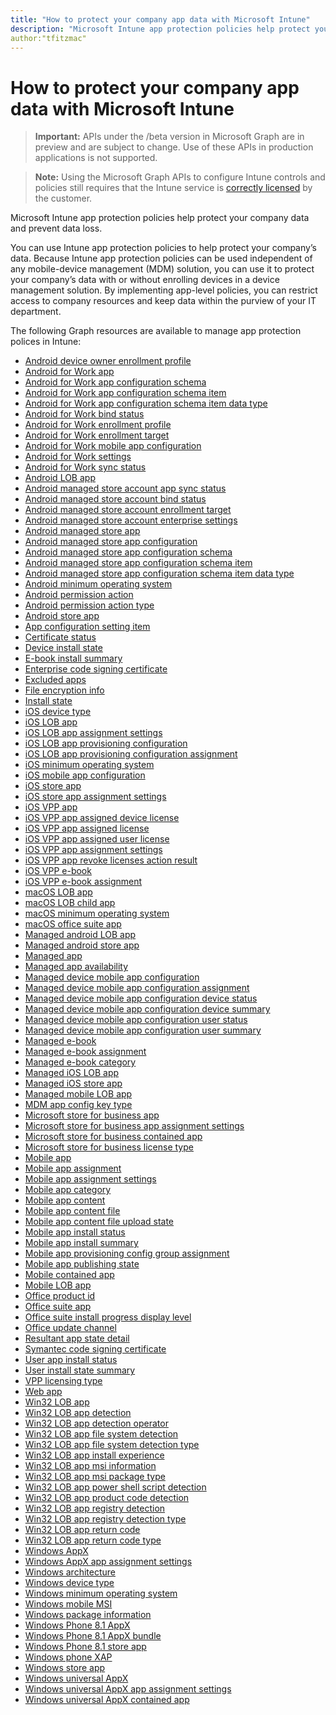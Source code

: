 ```yaml
---
title: "How to protect your company app data with Microsoft Intune"
description: "Microsoft Intune app protection policies help protect your company data and prevent data loss."
author:"tfitzmac"
---
```


# How to protect your company app data with Microsoft Intune> **Important:** APIs under the /beta version in Microsoft Graph are in preview and are subject to change. Use of these APIs in production applications is not supported.> **Note:** Using the Microsoft Graph APIs to configure Intune controls and policies still requires that the Intune service is [correctly licensed](https://www.microsoft.com/en-us/cloud-platform/microsoft-intune-pricing) by the customer.Microsoft Intune app protection policies help protect your company data and prevent data loss.You can use Intune app protection policies to help protect your company’s data. Because Intune app protection policies can be used independent of any mobile-device management (MDM) solution, you can use it to protect your company’s data with or without enrolling devices in a device management solution. By implementing app-level policies, you can restrict access to company resources and keep data within the purview of your IT department.The following Graph resources are available to manage app protection polices in Intune:- [Android device owner enrollment profile](intune-androidforwork-androiddeviceownerenrollmentprofile.md)- [Android for Work app](intune-apps-androidforworkapp.md)- [Android for Work app configuration schema](intune-androidforwork-androidforworkappconfigurationschema.md)- [Android for Work app configuration schema item](intune-androidforwork-androidforworkappconfigurationschemaitem.md)- [Android for Work app configuration schema item data type](intune-androidforwork-androidforworkappconfigurationschemaitemdatatype.md)- [Android for Work bind status](intune-androidforwork-androidforworkbindstatus.md)- [Android for Work enrollment profile](intune-androidforwork-androidforworkenrollmentprofile.md)- [Android for Work enrollment target](intune-androidforwork-androidforworkenrollmenttarget.md)- [Android for Work mobile app configuration](intune-apps-androidforworkmobileappconfiguration.md)- [Android for Work settings](intune-androidforwork-androidforworksettings.md)- [Android for Work sync status](intune-androidforwork-androidforworksyncstatus.md)- [Android LOB app](intune-apps-androidlobapp.md)- [Android managed store account app sync status](intune-androidforwork-androidmanagedstoreaccountappsyncstatus.md)- [Android managed store account bind status](intune-androidforwork-androidmanagedstoreaccountbindstatus.md)- [Android managed store account enrollment target](intune-androidforwork-androidmanagedstoreaccountenrollmenttarget.md)- [Android managed store account enterprise settings](intune-androidforwork-androidmanagedstoreaccountenterprisesettings.md)- [Android managed store app](intune-apps-androidmanagedstoreapp.md)- [Android managed store app configuration](intune-apps-androidmanagedstoreappconfiguration.md)- [Android managed store app configuration schema](intune-androidforwork-androidmanagedstoreappconfigurationschema.md)- [Android managed store app configuration schema item](intune-androidforwork-androidmanagedstoreappconfigurationschemaitem.md)- [Android managed store app configuration schema item data type](intune-androidforwork-androidmanagedstoreappconfigurationschemaitemdatatype.md)- [Android minimum operating system](intune-apps-androidminimumoperatingsystem.md)- [Android permission action](intune-apps-androidpermissionaction.md)- [Android permission action type](intune-apps-androidpermissionactiontype.md)- [Android store app](intune-apps-androidstoreapp.md)- [App configuration setting item](intune-apps-appconfigurationsettingitem.md)- [Certificate status](intune-apps-certificatestatus.md)- [Device install state](intune-books-deviceinstallstate.md)- [E-book install summary](intune-books-ebookinstallsummary.md)- [Enterprise code signing certificate](intune-apps-enterprisecodesigningcertificate.md)- [Excluded apps](intune-apps-excludedapps.md)- [File encryption info](intune-apps-fileencryptioninfo.md)- [Install state](intune-books-installstate.md)- [iOS device type](intune-apps-iosdevicetype.md)- [iOS LOB app](intune-apps-ioslobapp.md)- [iOS LOB app assignment settings](intune-apps-ioslobappassignmentsettings.md)- [iOS LOB app provisioning configuration](intune-apps-ioslobappprovisioningconfiguration.md)- [iOS LOB app provisioning configuration assignment](intune-apps-ioslobappprovisioningconfigurationassignment.md)- [iOS minimum operating system](intune-apps-iosminimumoperatingsystem.md)- [iOS mobile app configuration](intune-apps-iosmobileappconfiguration.md)- [iOS store app](intune-apps-iosstoreapp.md)- [iOS store app assignment settings](intune-apps-iosstoreappassignmentsettings.md)- [iOS VPP app](intune-apps-iosvppapp.md)- [iOS VPP app assigned device license](intune-apps-iosvppappassigneddevicelicense.md)- [iOS VPP app assigned license](intune-apps-iosvppappassignedlicense.md)- [iOS VPP app assigned user license](intune-apps-iosvppappassigneduserlicense.md)- [iOS VPP app assignment settings](intune-apps-iosvppappassignmentsettings.md)- [iOS VPP app revoke licenses action result](intune-apps-iosvppapprevokelicensesactionresult.md)- [iOS VPP e-book](intune-books-iosvppebook.md)- [iOS VPP e-book assignment](intune-books-iosvppebookassignment.md)- [macOS LOB app](intune-apps-macoslobapp.md)- [macOS LOB child app](intune-apps-macoslobchildapp.md)- [macOS minimum operating system](intune-apps-macosminimumoperatingsystem.md)- [macOS office suite app](intune-apps-macosofficesuiteapp.md)- [Managed android LOB app](intune-apps-managedandroidlobapp.md)- [Managed android store app](intune-apps-managedandroidstoreapp.md)- [Managed app](intune-apps-managedapp.md)- [Managed app availability](intune-apps-managedappavailability.md)- [Managed device mobile app configuration](intune-apps-manageddevicemobileappconfiguration.md)- [Managed device mobile app configuration assignment](intune-apps-manageddevicemobileappconfigurationassignment.md)- [Managed device mobile app configuration device status](intune-apps-manageddevicemobileappconfigurationdevicestatus.md)- [Managed device mobile app configuration device summary](intune-apps-manageddevicemobileappconfigurationdevicesummary.md)- [Managed device mobile app configuration user status](intune-apps-manageddevicemobileappconfigurationuserstatus.md)- [Managed device mobile app configuration user summary](intune-apps-manageddevicemobileappconfigurationusersummary.md)- [Managed e-book](intune-books-managedebook.md)- [Managed e-book assignment](intune-books-managedebookassignment.md)- [Managed e-book category](intune-books-managedebookcategory.md)- [Managed iOS LOB app](intune-apps-managedioslobapp.md)- [Managed iOS store app](intune-apps-managediosstoreapp.md)- [Managed mobile LOB app](intune-apps-managedmobilelobapp.md)- [MDM app config key type](intune-apps-mdmappconfigkeytype.md)- [Microsoft store for business app](intune-apps-microsoftstoreforbusinessapp.md)- [Microsoft store for business app assignment settings](intune-apps-microsoftstoreforbusinessappassignmentsettings.md)- [Microsoft store for business contained app](intune-apps-microsoftstoreforbusinesscontainedapp.md)- [Microsoft store for business license type](intune-apps-microsoftstoreforbusinesslicensetype.md)- [Mobile app](intune-apps-mobileapp.md)- [Mobile app assignment](intune-apps-mobileappassignment.md)- [Mobile app assignment settings](intune-apps-mobileappassignmentsettings.md)- [Mobile app category](intune-apps-mobileappcategory.md)- [Mobile app content](intune-apps-mobileappcontent.md)- [Mobile app content file](intune-apps-mobileappcontentfile.md)- [Mobile app content file upload state](intune-apps-mobileappcontentfileuploadstate.md)- [Mobile app install status](intune-apps-mobileappinstallstatus.md)- [Mobile app install summary](intune-apps-mobileappinstallsummary.md)- [Mobile app provisioning config group assignment](intune-apps-mobileappprovisioningconfiggroupassignment.md)- [Mobile app publishing state](intune-apps-mobileapppublishingstate.md)- [Mobile contained app](intune-apps-mobilecontainedapp.md)- [Mobile LOB app](intune-apps-mobilelobapp.md)- [Office product id](intune-apps-officeproductid.md)- [Office suite app](intune-apps-officesuiteapp.md)- [Office suite install progress display level](intune-apps-officesuiteinstallprogressdisplaylevel.md)- [Office update channel](intune-apps-officeupdatechannel.md)- [Resultant app state detail](intune-apps-resultantappstatedetail.md)- [Symantec code signing certificate](intune-apps-symanteccodesigningcertificate.md)- [User app install status](intune-apps-userappinstallstatus.md)- [User install state summary](intune-books-userinstallstatesummary.md)- [VPP licensing type](intune-apps-vpplicensingtype.md)- [Web app](intune-apps-webapp.md)- [Win32 LOB app](intune-apps-win32lobapp.md)- [Win32 LOB app detection](intune-apps-win32lobappdetection.md)- [Win32 LOB app detection operator](intune-apps-win32lobappdetectionoperator.md)- [Win32 LOB app file system detection](intune-apps-win32lobappfilesystemdetection.md)- [Win32 LOB app file system detection type](intune-apps-win32lobappfilesystemdetectiontype.md)- [Win32 LOB app install experience](intune-apps-win32lobappinstallexperience.md)- [Win32 LOB app msi information](intune-apps-win32lobappmsiinformation.md)- [Win32 LOB app msi package type](intune-apps-win32lobappmsipackagetype.md)- [Win32 LOB app power shell script detection](intune-apps-win32lobapppowershellscriptdetection.md)- [Win32 LOB app product code detection](intune-apps-win32lobappproductcodedetection.md)- [Win32 LOB app registry detection](intune-apps-win32lobappregistrydetection.md)- [Win32 LOB app registry detection type](intune-apps-win32lobappregistrydetectiontype.md)- [Win32 LOB app return code](intune-apps-win32lobappreturncode.md)- [Win32 LOB app return code type](intune-apps-win32lobappreturncodetype.md)- [Windows AppX](intune-apps-windowsappx.md)- [Windows AppX app assignment settings](intune-apps-windowsappxappassignmentsettings.md)- [Windows architecture](intune-apps-windowsarchitecture.md)- [Windows device type](intune-apps-windowsdevicetype.md)- [Windows minimum operating system](intune-apps-windowsminimumoperatingsystem.md)- [Windows mobile MSI](intune-apps-windowsmobilemsi.md)- [Windows package information](intune-apps-windowspackageinformation.md)- [Windows Phone 8.1 AppX](intune-apps-windowsphone81appx.md)- [Windows Phone 8.1 AppX bundle](intune-apps-windowsphone81appxbundle.md)- [Windows Phone 8.1 store app](intune-apps-windowsphone81storeapp.md)- [Windows phone XAP](intune-apps-windowsphonexap.md)- [Windows store app](intune-apps-windowsstoreapp.md)- [Windows universal AppX](intune-apps-windowsuniversalappx.md)- [Windows universal AppX app assignment settings](intune-apps-windowsuniversalappxappassignmentsettings.md)- [Windows universal AppX contained app](intune-apps-windowsuniversalappxcontainedapp.md)